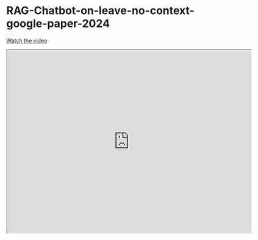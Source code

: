 # RAG-Chatbot-on-leave-no-context-google-paper-2024


[Watch the video]()
<iframe src="https://drive.google.com/file/d/1Mdm-PYcjT4a3JIB5uVbSapmTermle3hz/preview" width="640" height="480"></iframe>



